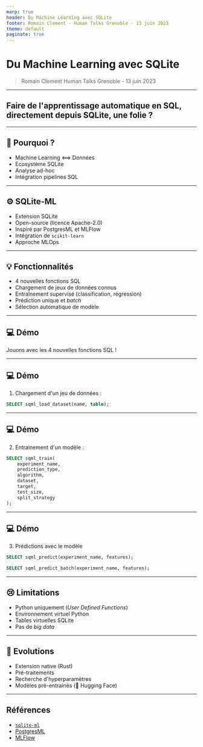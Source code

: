 ```yaml
---
marp: true
header: Du Machine Learning avec SQLite
footer: Romain Clement - Human Talks Grenoble - 13 juin 2023
theme: default
paginate: true
---
```


# Du Machine Learning avec SQLite

> Romain Clement
> Human Talks Grenoble - 13 juin 2023

---

## Faire de l'apprentissage automatique en SQL, directement depuis SQLite, une folie ?

---

## 🤷 Pourquoi ?

- Machine Learning <==> Données
- Ecosystème SQLite
- Analyse ad-hoc
- Intégration pipelines SQL

---

## ⚙️ SQLite-ML

- Extension SQLite
- Open-source (licence Apache-2.0)
- Inspiré par PostgresML et MLFlow
- Intégration de `scikit-learn`
- Approche MLOps

---

## 💡 Fonctionnalités

- 4 nouvelles fonctions SQL
- Chargement de jeux de données connus
- Entraînement supervisé (classification, régression)
- Prédiction unique et _batch_
- Sélection automatique de modèle

---

## 💻 Démo

Jouons avec les 4 nouvelles fonctions SQL !

---

## 💻 Démo

1. Chargement d'un jeu de données :

```sql
SELECT sqml_load_dataset(name, table);
```

---

## 💻 Démo

2. Entrainement d'un modèle :

```sql
SELECT sqml_train(
    experiment_name,
    prediction_type,
    algorithm,
    dataset,
    target,
    test_size,
    split_strategy
);
```

---

## 💻 Démo

3. Prédictions avec le modèle

```sql
SELECT sqml_predict(experiment_name, features);
```

```sql
SELECT sqml_predict_batch(experiment_name, features);
```

---

## 😢 Limitations

- Python uniquement (_User Defined Functions_)
- Environnement virtuel Python
- Tables virtuelles SQLite
- Pas de _big data_

---

## 🚀 Evolutions

- Extension native (Rust)
- Pré-traitements
- Recherche d'hyperparamètres
- Modèles pré-entrainés (🤗 Hugging Face)

---

## Références

- [`sqlite-ml`](https://github.com/rclement/sqlite-ml)
- [PostgresML](https://postgresml.org)
- [MLFlow](https://mlflow.org)
